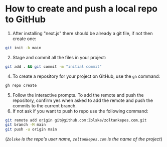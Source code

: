 # How to create and push a local repo to GitHub

1. After installing "next.js" there should be already a git file, if not then create one:

```bash
git init -b main
```

2. Stage and commit all the files in your project:

```bash
git add . && git commit -m "initial commit"
```

4. To create a repository for your project on GitHub, use the `gh` command:

```bash
gh repo create
```

5. Follow the interactive prompts. To add the remote and push the repository, confirm yes when asked to add the remote and push the commits to the current branch.
6. If not ask if you want to push to repo use the following command:

```bash
git remote add origin git@github.com:Zolske/zoltankepes.com.git
git branch -M main
git push -u origin main
```

(_`Zolske` is the repo's user name, `zoltankepes.com` is the name of the project_)
